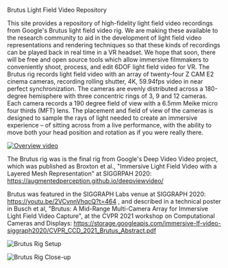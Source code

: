 Brutus Light Field Video Repository

This site provides a repository of high-fidelity light field video recordings from Google's Brutus light field video rig.  We are making these available to the research community to aid in the development of light field video representations and rendering techniques so that these kinds of recordings can be played back in real time in a VR headset.  We hope that soon, there will be free and open source tools which allow immersive filmmakers to conveniently shoot, process, and edit 6DOF light field video for VR.  The Brutus rig records light field video with an array of twenty-four Z CAM E2 cinema cameras, recording rolling shutter, 4K, 59.94fps video in near perfect synchronization.  The cameras are evenly distributed across a 180-degree hemisphere with three concentric rings of 3, 9 and 12 cameras.  Each camera records a 190 degree field of view with a 6.5mm Meike micro four thirds (MFT) lens.  The placement and field of view of the cameras is designed to sample the rays of light needed to create an immersive experience – of sitting across from a live performance, with the ability to move both your head position and rotation as if you were really there.

[![Overview video](https://lh3.googleusercontent.com/yXVH6JYYe2k5TUrhpHOPFG6b67beVipuUnETZG05le_5roNN31aKqgCzg0lwnjbalDip89bqt8iHl8zBDSCRVs_W5kB3EK9KA6oimnJnIyDsAjAooNJt5zmG-ODcS4DBdBx6svyQCufJSLFq0IUsS1BlW7NIMaYVM5agRXolFEmRuozRl7NrISNmtLZvPAvongTMURQLzxGlT4ZoDK5EKdDfKQLfMtJ3rOB3yLbBy3F2qv97vPtP0gP2Zwn6ov-xWhszpFbOJJAqudzDEL4n7QJUE9eOjTEiqGPk7OZUvBvpu8HIgrMbtVxHq-u7hAxxsCH0VmC8E1K9LWcZbItd6_KL7tyGYPxuUuY4sB09y8qF1VV55EUmHqR72AJXQWD2Puos7S25TPVMG9BQcd61IG5VMD0tZ3PMxZ9P-8nq_XLPEPgfDDp7cLXEFMcbZXwF17yk9CuMOVs3Vr8WLjm9HNi75dM_RAYM6k4Ffl9Zs-HkEU0ZEf7zQdgfaHwjt2Oya1aei6srVhLbDRAgLK_pHnFMqy-XWAxX0lLkCDfvW_gPMbRaU221wCgY6G-S0K6Wfwh0trV0ssArsuc_4va9NbgUFfXESSi8LtESoArbs4fi5Ft_US5ExIc36QSi_xyhwLexkMsuIKSrukYxHmjFefa8IBQN2XCKW1RwGoBCvYNoYkTQp8xfoxZvPAS_HV_YiFv2NFMP2vt6znjNNjM9F_rfpTlll7djPyu6WbFdYTlXkiPQ5ypI7tXUdn0Ck-ORDtB-LHxt4DDUHo_ogHl6iVvFNcWzWK9LUA=w1278-h721-no?authuser=1)](https://youtu.be/g5HZwIbTY5o)

The Brutus rig was is the final rig from Google's Deep Video Video project, which was published as Broxton et al., "Immersive Light Field Video with a Layered Mesh Representation" at SIGGRPAH 2020: https://augmentedperception.github.io/deepviewvideo/

Brutus was featured in the SIGGRAPH Labs venue at SIGGRAPH 2020: https://youtu.be/2VCvnnVhqcQ?t=464 , and described in a technical poster in Busch et al, "Brutus: A Mid-Range Multi-Camera Array for Immersive Light Field Video Capture", at the CVPR  2021 workshop on Computational Cameras and Displays: https://storage.googleapis.com/immersive-lf-video-siggraph2020/CVPR_CCD_2021_Brutus_Abstract.pdf


![Brutus Rig Setup](https://lh3.googleusercontent.com/pw/AL9nZEVs0tpFtPsTB9mVvbDr6cX9VSg9148CxQ_lf7FvoLoTvvKilZC7pN7wtjyY4bp94Eo_yO1PjGWhX7M8xuIrWkU5cCOz9XTJ3fpAoDQ_mc04XtjXLhXf5q5cVL5suHOaVg-sdwZyYr6U2eSeHXSzKuqNhw=w1263-h947-no?authuser=0)



![Brutus Rig Close-up](https://lh3.googleusercontent.com/pw/AL9nZEV3734rdinxt2AcW8owhm1poCh5aAeEaqCuoDljMAq23BYoYlilV0Z0hJI9aE_DPkgKTiSB5coxgE7zlmH7-lrYT4RogZKm0BZU1tRMbgl_qaXQM5o3Erwkl5QWO1xyrQ5civ6dTCJFDZkLtF1UCfbULQ=w1263-h947-no?authuser=0)

